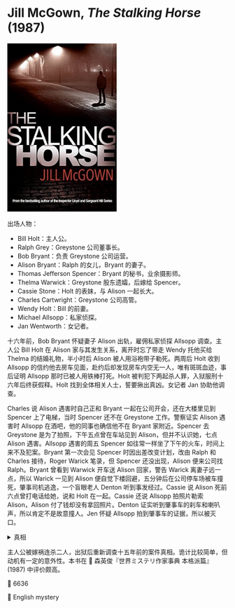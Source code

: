 # Jill McGown, <i>The Stalking Horse</i> (1987)

<img src=images/1987_cover.jpg width=250/>

出场人物：
* Bill Holt：主人公。
* Ralph Grey：Greystone 公司董事长。
* Bob Bryant：负责 Greystone 公司运营。
* Alison Bryant：Ralph 的女儿，Bryant 的妻子。
* Thomas Jefferson Spencer：Bryant 的秘书，业余摄影师。
* Thelma Warwick：Greystone 股东遗孀，后嫁给 Spencer。
* Cassie Stone：Holt 的表妹，与 Alison 一起长大。
* Charles Cartwright：Greystone 公司高管。
* Wendy Holt：Bill 的前妻。
* Michael Allsopp：私家侦探。
* Jan Wentworth：女记者。

十六年前，Bob Bryant 怀疑妻子 Alison 出轨，雇佣私家侦探 Allsopp 调查。主人公 Bill Holt 在 Alison 家与其发生关系，离开时忘了带走 Wendy 托他买给 Thelma 的结婚礼物，半小时后 Alison 被人用浴袍带子勒死。两周后 Holt 收到 Allsopp 的信约他去房车见面，赴约后却发现房车内空无一人，唯有斑斑血迹，事后证明 Allsopp 那时已被人用铁棒打死。Holt 被判犯下两起杀人罪，入狱服刑十六年后终获假释。Holt 找到全体相关人士，誓要揪出真凶。女记者 Jan 协助他调查。

Charles 说 Alison 遇害时自己正和 Bryant 一起在公司开会，还在大楼里见到 Spencer 上了电梯，当时 Spencer 还不在 Greystone 工作。警察证实 Alison 遇害时 Allsopp 在酒吧，他的同事也确信他不在 Bryant 家附近。Spencer 去 Greystone 是为了拍照，下午五点曾在车站见到 Alison，但并不认识她，七点 Alison 遇害。Allsopp 遇害的周五 Spencer 如往常一样坐了下午的火车，时间上来不及犯案。Bryant 第一次会见 Spencer 时因出差改变计划，改由 Ralph 和 Charles 接待，Roger Warick 笔录，但 Spencer 还没出现，Alison 便来公司找 Ralph。Bryant 曾看到 Warwick 开车送 Alison 回家，警告 Warick 离妻子远一点，所以 Warick 一见到 Alison 便自觉下楼回避，五分钟后在公司停车场被车撞死，肇事司机逃逸，一个盲眼老人 Denton 听到事发经过。Cassie 说 Alison 死前六点曾打电话给她，说和 Holt 在一起。Cassie 还说 Allsopp 拍照片勒索 Alison，Alison 付了钱却没有拿回照片。Denton 证实听到肇事车的刹车和喇叭声，所以肯定不是故意撞人。Jen 怀疑 Allsopp 拍到肇事车的证据，所以被灭口。

<details><summary>真相</summary>
被 Allsopp 勒索的是 Cassie 而不是 Alison。Spencer 撞人被 Allsopp 拍下，也遭到其勒索。Spencer 坐早一班的火车杀死 Allsopp，然后重新上了下午的火车，临下车前见到 Charles，得到不在场证明。Spencer 在车站等车时被 Alison 看到，担心 Alison 将此事告诉 Holt，所以杀死 Alison 灭口。（伏线：Alison 看到 Spencer 拿着照相机，以为是 Bryant 找的另一个私家侦探，将此事告诉了 Cassie。）Spencer 伪造 Allsopp 的信把 Holt 约出来，嫁祸他杀人。
</details>

主人公被嫁祸连杀二人，出狱后重新调查十五年前的案件真相。诡计比较简单，但动机有一定的意外性。本书在 📖 森英俊『世界ミステリ作家事典 本格派篇』(1987) 中评价颇高。

:link: 6636

:file_folder: English mystery
